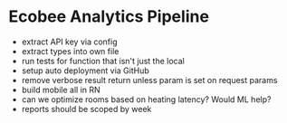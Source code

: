 # Ecobee Analytics Pipeline

* extract API key via config
* extract types into own file
* run tests for function that isn't just the local
* setup auto deployment via GitHub
* remove verbose result return unless param is set on request params
* build mobile all in RN
* can we optimize rooms based on heating latency? Would ML help?
* reports should be scoped by week
